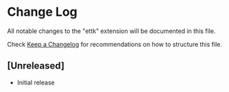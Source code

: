 # Change Log

All notable changes to the "ettk" extension will be documented in this file.

Check [Keep a Changelog](http://keepachangelog.com/) for recommendations on how to structure this file.

## [Unreleased]

- Initial release
